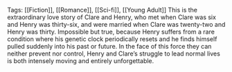 Tags: [[Fiction]], [[Romance]], [[Sci-fi]], [[Young Adult]]
This is the extraordinary love story of Clare and Henry, who met when Clare was six and Henry was thirty-six, and were married when Clare was twenty-two and Henry was thirty. Impossible but true, because Henry suffers from a rare condition where his genetic clock periodically resets and he finds himself pulled suddenly into his past or future. In the face of this force they can neither prevent nor control, Henry and Clare’s struggle to lead normal lives is both intensely moving and entirely unforgettable.
